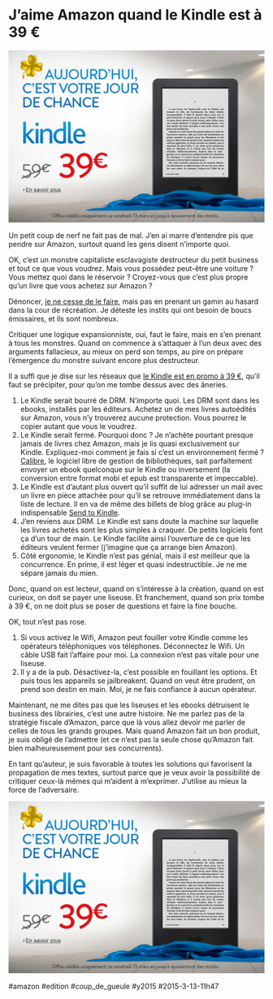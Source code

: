 # J’aime Amazon quand le Kindle est à 39 €

![](_i/amazon.webp)

Un petit coup de nerf ne fait pas de mal. J’en ai marre d’entendre pis que pendre sur Amazon, surtout quand les gens disent n’importe quoi.

OK, c’est un monstre capitaliste esclavagiste destructeur du petit business et tout ce que vous voudrez. Mais vous possédez peut-être une voiture ? Vous mettez quoi dans le réservoir ? Croyez-vous que c’est plus propre qu’un livre que vous achetez sur Amazon ?

Dénoncer, [je ne cesse de le faire](../../2014/9/la-fin-de-lartisanat-numerique.md), mais pas en prenant un gamin au hasard dans la cour de récréation. Je déteste les instits qui ont besoin de boucs émissaires, et ils sont nombreux.

Critiquer une logique expansionniste, oui, faut le faire, mais en s’en prenant à tous les monstres. Quand on commence à s’attaquer à l’un deux avec des arguments fallacieux, au mieux on perd son temps, au pire on prépare l’émergence du monstre suivant encore plus destructeur.

Il a suffi que je dise sur les réseaux que [le Kindle est en promo à 39 €](http://www.amazon.fr/gp/product/B00KDRUCJY/ref=gw_eink_Luckday_DB_186865847?ie=UTF8&nav_sdd=aps&pf_rd_m=A1X6FK5RDHNB96&pf_rd_s=gateway-takeover&pf_rd_r=0T5S0M1K6ETGTSZ0495R&pf_rd_t=101&pf_rd_p=591572267&pf_rd_i=405320), qu’il faut se précipiter, pour qu’on me tombe dessus avec des âneries.

1. Le Kindle serait bourré de DRM. N’importe quoi. Les DRM sont dans les ebooks, installés par les éditeurs. Achetez un de mes livres autoédités sur Amazon, vous n’y trouverez aucune protection. Vous pourrez le copier autant que vous le voudrez.
2. Le Kindle serait fermé. Pourquoi donc ? Je n’achète pourtant presque jamais de livres chez Amazon, mais je lis quasi exclusivement sur Kindle. Expliquez-moi comment je fais si c’est un environnement fermé ? [Calibre](http://calibre-ebook.com/), le logiciel libre de gestion de bibliothèques, sait parfaitement envoyer un ebook quelconque sur le Kindle ou inversement (la conversion entre format mobi et epub est transparente et impeccable).
3. Le Kindle est d’autant plus ouvert qu’il suffit de lui adresser un mail avec un livre en pièce attachée pour qu’il se retrouve immédiatement dans la liste de lecture. Il en va de même des billets de blog grâce au plug-in indispensable [Send to Kindle](http://www.amazon.com/gp/sendtokindle).
4. J’en reviens aux DRM. Le Kindle est sans doute la machine sur laquelle les livres achetés sont les plus simples à craquer. De petits logiciels font ça d’un tour de main. Le Kindle facilite ainsi l’ouverture de ce que les éditeurs veulent fermer (j’imagine que ça arrange bien Amazon).
5. Côté ergonomie, le Kindle n’est pas génial, mais il est meilleur que la concurrence. En prime, il est léger et quasi indestructible. Je ne me sépare jamais du mien.

Donc, quand on est lecteur, quand on s’intéresse à la création, quand on est curieux, on doit se payer une liseuse. Et franchement, quand son prix tombe à 39 €, on ne doit plus se poser de questions et faire la fine bouche.

OK, tout n’est pas rose.

1. Si vous activez le Wifi, Amazon peut fouiller votre Kindle comme les opérateurs téléphoniques vos téléphones. Déconnectez le Wifi. Un câble USB fait l’affaire pour moi. La connexion n’est pas vitale pour une liseuse.
2. Il y a de la pub. Désactivez-la, c’est possible en fouillant les options. Et puis tous les appareils se jailbreakent. Quand on veut être prudent, on prend son destin en main. Moi, je ne fais confiance à aucun opérateur.

Maintenant, ne me dites pas que les liseuses et les ebooks détruisent le business des librairies, c’est une autre histoire. Ne me parlez pas de la stratégie fiscale d’Amazon, parce que là vous allez devoir me parler de celles de tous les grands groupes. Mais quand Amazon fait un bon produit, je suis obligé de l’admettre (et ce n’est pas la seule chose qu’Amazon fait bien malheureusement pour ses concurrents).

En tant qu’auteur, je suis favorable à toutes les solutions qui favorisent la propagation de mes textes, surtout parce que je veux avoir la possibilité de critiquer ceux-là mêmes qui m’aident à m’exprimer. J’utilise au mieux la force de l’adversaire.

![Amazon Kindle promo](_i/amazon.webp)



#amazon #edition #coup_de_gueule #y2015 #2015-3-13-11h47
